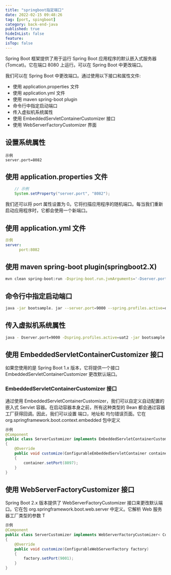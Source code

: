 ```yaml
---
title: "springboot指定端口"
date: 2022-02-15 09:48:26
tag: [port, spingboot]
category: back-end-java
published: true
hideInList: false
feature:
isTop: false
---
```


Spring Boot 框架提供了用于运行 Spring Boot 应用程序的默认嵌入式服务器(Tomcat)。它在端口 8080 上运行。可以在 Spring Boot 中更改端口。

我们可以在 Spring Boot 中更改端口。通过使用以下接口和属性文件:

- 使用 application.properties 文件
- 使用 application.yml 文件
- 使用 maven spring-boot plugin
- 命令行中指定启动端口
- 传入虚拟机系统属性
- 使用 EmbeddedServletContainerCustomizer 接口
- 使用 WebServerFactoryCustomizer 界面

## 设置系统属性

```
示例
server.port=8082
```

## 使用 application.properties 文件

```java
    // 示例
    System.setProperty("server.port", "8082");
```

我们还可以将 port 属性设置为 0。它将扫描应用程序的随机端口。每当我们重新启动应用程序时，它都会使用一个新端口。

## 使用 application.yml 文件

```yaml
示例
server:
      port:8082
```

## 使用 maven spring-boot plugin(springboot2.X)

```bash
mvn clean spring-boot:run -Dspring-boot.run.jvmArguments='-Dserver.port=8088 -Dspring.profiles.active=uat2'
```

## 命令行中指定启动端口

```bash
java -jar bootsample. jar --server.port=9000 --spring.profiles.active=dev
```

## 传入虚拟机系统属性

```bash
java - Dserver.port=9000 -Dspring.profiles.active=uat2 -jar bootsample.jar
```

## 使用 EmbeddedServletContainerCustomizer 接口

如果您使用的是 Spring Boot 1.x 版本，它将提供一个接口 EmbeddedServletContainerCustomizer 更改默认端口。

### EmbeddedServletContainerCustomizer 接口

通过使用 EmbeddedServletContainerCustomizer，我们可以自定义自动配置的嵌入式 Servlet 容器。在启动容器本身之前，所有这种类型的 Bean 都会通过容器工厂获得回调。因此，我们可以设置 端口，地址和 均匀错误页面。它在 org.springframework.boot.context.embedded 包中定义

```java
示例
@Component
public class ServerCustomizer implements EmbeddedServletContainerCustomizer
{
    @Override
    public void customize(ConfigurableEmbeddedServletContainer container)
    {
        container.setPort(8097);
    }
}
```

## 使用 WebServerFactoryCustomizer 接口

Spring Boot 2.x 版本提供了 WebServerFactoryCustomizer 接口来更改默认端口。它在包 org.springframework.boot.web.server 中定义。它解析 Web 服务器工厂类型的参数 T

```java
示例
@Component
public class ServerCustomizer implements WebServerFactoryCustomizer< ConfigurableWebServerFactory <
{
    @Override
    public void customize(ConfigurableWebServerFactory factory)
    {
        factory.setPort(9001);
    }
}
```
